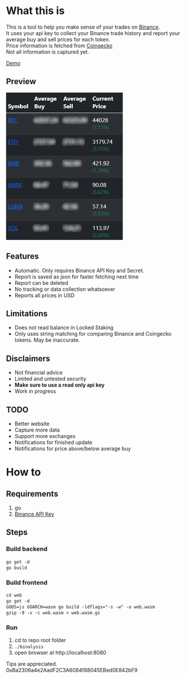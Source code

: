 # What this is
This is a tool to help you make sense of your trades on [Binance](https://binance.com). <br>
It uses your api key to collect your Binance trade history and report your average buy and sell prices for each token.<br>
Price information is fetched from [Coingecko](https://coingecko.com)<br>
Not all information is captured yet. 

[Demo](https://binalysis.enzosv.xyz)

## Preview
![preview](https://github.com/enzosv/binalysis/blob/main/screenshot.png)

## Features
* Automatic. Only requires Binance API Key and Secret.
* Report is saved as json for faster fetching next time
* Report can be deleted
* No tracking or data collection whatsoever
* Reports all prices in USD

## Limitations
* Does not read balance in Locked Staking
* Only uses string matching for comparing Binance and Coingecko tokens. May be inaccurate.

## Disclaimers
* Not financial advice
* Limited and untested security
* **Make sure to use a read only api key**
* Work in progress

## TODO
* Better website
* Capture more data
* Support more exchanges
* Notifications for finished update
* Notifications for price above/below average buy

# How to
## Requirements
1. go
2. [Binance API Key](https://www.binance.com/en/support/faq/360002502072/)

## Steps
### Build backend
```
go get -d
go build
```
### Build frontend
```
cd web
go get -d
GOOS=js GOARCH=wasm go build -ldflags="-s -w" -o web.wasm
gzip -9 -v -c web.wasm > web.wasm.gz
```
### Run
  1. cd to repo root folder
  2. `./binalysis`
  3. open browser at http://localhost:8080

Tips are appreciated. 0xBa2306a4e2AadF2C3A6084f88045EBed0E842bF9